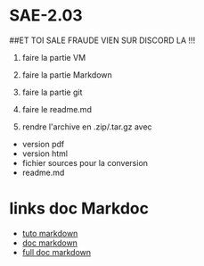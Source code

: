# SAE-2.03

##ET TOI SALE FRAUDE VIEN SUR DISCORD LA !!!
  
  

1. faire la partie VM
2. faire la partie Markdown
3. faire la partie git

4. faire le readme.md

5. rendre l'archive en .zip/.tar.gz avec
  * version pdf
  * version html
  * fichier sources pour la conversion
  * readme.md

# links doc Markdoc
* [tuto markdown](https://www.markdowntutorial.com/fr/lesson/7/)
* [doc markdown](https://commonmark.org/help/)
* [full doc markdown](https://docs.framasoft.org/fr/grav/markdown.html)
